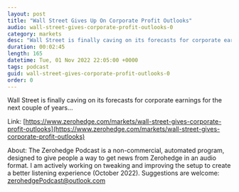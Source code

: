 ```yaml
---
layout: post
title: "Wall Street Gives Up On Corporate Profit Outlooks"
audio: wall-street-gives-corporate-profit-outlooks-0
category: markets
desc: "Wall Street is finally caving on its forecasts for corporate earnings for the next couple of years..."
duration: 00:02:45
length: 165
datetime: Tue, 01 Nov 2022 22:05:00 +0000
tags: podcast
guid: wall-street-gives-corporate-profit-outlooks-0
order: 0
---
```

Wall Street is finally caving on its forecasts for corporate earnings for the next couple of years...

Link: [https://www.zerohedge.com/markets/wall-street-gives-corporate-profit-outlooks](https://www.zerohedge.com/markets/wall-street-gives-corporate-profit-outlooks)

About: The Zerohedge Podcast is a non-commercial, automated program, designed to give people a way to get news from Zerohedge in an audio format.  I am actively working on tweaking and improving the setup to create a better listening experience (October 2022).  Suggestions are welcome: [zerohedgePodcast@outlook.com](mailto:zerohedgePodcast@outlook.com)